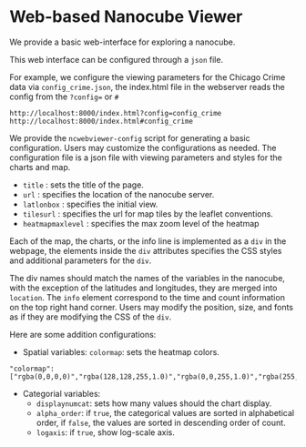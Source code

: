 # Web-based Nanocube Viewer

We provide a basic web-interface for exploring a nanocube.

This web interface can be configured through a `json` file.

For example, we configure the viewing parameters for the Chicago Crime data via `config_crime.json`, the index.html file in the webserver reads the config from the  `?config=` or `#`

```
http://localhost:8000/index.html?config=config_crime
http://localhost:8000/index.html#config_crime
```

We provide the `ncwebviewer-config` script for generating a basic configuration. Users may customize the configurations as needed.  The configuration file is a json file with viewing parameters and styles for the charts and map.

* `title` : sets the title of the page.
* `url` : specifies the location of the nanocube server.
* `latlonbox` : specifies the initial view.
* `tilesurl` : specifies the url for map tiles by the leaflet conventions.
* `heatmapmaxlevel` : specifies the max zoom level of the heatmap

Each of the map, the charts, or the info line is implemented as a `div` in the webpage, the elements inside the `div` attributes specifies the CSS styles and additional parameters for the `div`.

The div names should match the names of the variables in the nanocube, with the exception of the latitudes and longitudes, they are merged into `location`.  The `info` element correspond to the time and count information on the top right hand corner.  Users may modify the position, size, and fonts as if they are modifying the CSS of the `div`.

Here are some addition configurations:
* Spatial variables: `colormap`: sets the heatmap colors.

```
"colormap":["rgba(0,0,0,0)","rgba(128,128,255,1.0)","rgba(0,0,255,1.0)","rgba(255,255,255,1.0)"]
```
* Categorial variables:
  * `displaynumcat`: sets how many values should the chart display.
  * `alpha_order`: if `true`, the categorical values are sorted in alphabetical order, if `false`, the values are sorted in descending order of count.
  * `logaxis`: if `true`, show log-scale axis.
  